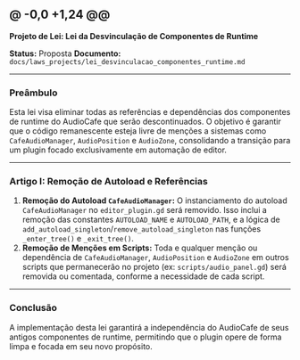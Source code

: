 @ -0,0 +1,24 @@
---
**Projeto de Lei: Lei da Desvinculação de Componentes de Runtime**

**Status:** Proposta
**Documento:** `docs/laws_projects/lei_desvinculacao_componentes_runtime.md`

---

### **Preâmbulo**

Esta lei visa eliminar todas as referências e dependências dos componentes de runtime do AudioCafe que serão descontinuados. O objetivo é garantir que o código remanescente esteja livre de menções a sistemas como `CafeAudioManager`, `AudioPosition` e `AudioZone`, consolidando a transição para um plugin focado exclusivamente em automação de editor.

---

### **Artigo I: Remoção de Autoload e Referências**

1.  **Remoção do Autoload `CafeAudioManager`:** O instanciamento do autoload `CafeAudioManager` no `editor_plugin.gd` será removido. Isso inclui a remoção das constantes `AUTOLOAD_NAME` e `AUTOLOAD_PATH`, e a lógica de `add_autoload_singleton`/`remove_autoload_singleton` nas funções `_enter_tree()` e `_exit_tree()`.
2.  **Remoção de Menções em Scripts:** Toda e qualquer menção ou dependência de `CafeAudioManager`, `AudioPosition` e `AudioZone` em outros scripts que permanecerão no projeto (ex: `scripts/audio_panel.gd`) será removida ou comentada, conforme a necessidade de cada script.

---

### **Conclusão**

A implementação desta lei garantirá a independência do AudioCafe de seus antigos componentes de runtime, permitindo que o plugin opere de forma limpa e focada em seu novo propósito.